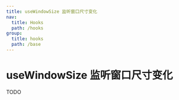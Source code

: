 ```yaml
---
title: useWindowSize 监听窗口尺寸变化
nav:
  title: Hooks
  path: /hooks
group:
  title: hooks
  path: /base
---
```


# useWindowSize 监听窗口尺寸变化

TODO
